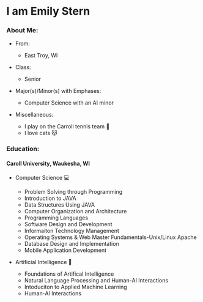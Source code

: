 # I am Emily Stern


### About Me: 
- From: 
  - East Troy, WI 

- Class: 
  - Senior

- Major(s)/Minor(s) with Emphases: 
  - Computer Science with an AI minor

- Miscellaneous:
  - I play on the Carroll tennis team :tennis: 
  - I love cats :kissing_cat:



### Education:
#### Caroll University, Waukesha, WI
- Computer Science :computer:
  - Problem Solving through Programming
  - Introduction to JAVA
  - Data Structures Using JAVA
  - Computer Organization and Architecture
  - Programming Languages
  - Software Design and Development
  - Informaiton Technology Management 
  - Operating Systems & Web Master Fundamentals-Unix/Linux Apache
  - Database Design and Implementation
  - Mobile Application Development

- Artificial Intelligence :robot:
  - Foundations of Artifical Intelligence 
  - Natural Language Processing and Human-AI Interactions
  - Intoduciton to Applied Machine Learning
  - Human-AI Interactions 
